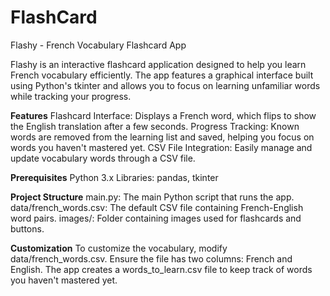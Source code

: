 # FlashCard
Flashy - French Vocabulary Flashcard App

Flashy is an interactive flashcard application designed to help you learn French vocabulary efficiently. The app features a graphical interface built using Python's tkinter and allows you to focus on learning unfamiliar words while tracking your progress.

**Features**
Flashcard Interface: Displays a French word, which flips to show the English translation after a few seconds.
Progress Tracking: Known words are removed from the learning list and saved, helping you focus on words you haven't mastered yet.
CSV File Integration: Easily manage and update vocabulary words through a CSV file.

**Prerequisites**
Python 3.x
Libraries: pandas, tkinter

**Project Structure**
main.py: The main Python script that runs the app.
data/french_words.csv: The default CSV file containing French-English word pairs.
images/: Folder containing images used for flashcards and buttons.

**Customization**
To customize the vocabulary, modify data/french_words.csv. Ensure the file has two columns: French and English.
The app creates a words_to_learn.csv file to keep track of words you haven't mastered yet.
